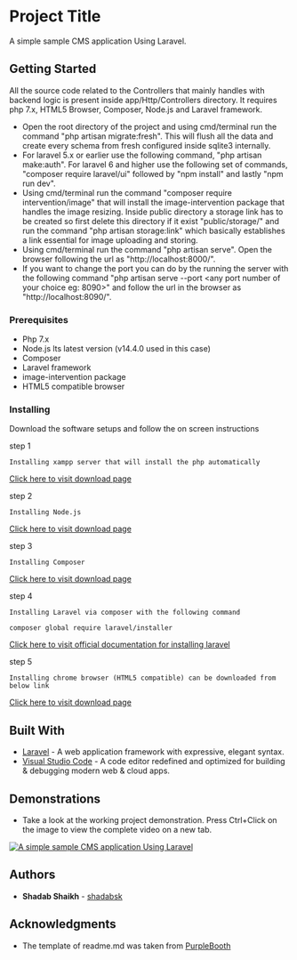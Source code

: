 # Project Title
A simple sample CMS application Using Laravel.

## Getting Started
All the source code related to the Controllers that mainly handles with backend logic is present inside app/Http/Controllers directory. It requires php 7.x, HTML5 Browser, Composer, Node.js and Laravel framework.
* Open the root directory of the project and using cmd/terminal run the command "php artisan migrate:fresh". This will flush all the data and create every schema from fresh configured inside sqlite3 internally.
* For laravel 5.x or earlier use the following command, "php artisan make:auth". For laravel 6 and higher use the following set of commands, "composer require laravel/ui" followed by "npm install" and lastly "npm run dev".
* Using cmd/terminal run the command "composer require intervention/image" that will install the image-intervention package that handles the image resizing. Inside public directory a storage link has to be created so first delete this directory if it exist "public/storage/" and run the command "php artisan storage:link" which basically establishes a link essential for image uploading and storing.
* Using cmd/terminal run the command "php artisan serve". Open the browser following the url as "http://localhost:8000/".
* If you want to change the port you can do by the running the server with the following command "php artisan serve --port <any port number of your choice eg: 8090>" and follow the url in the browser as "http://localhost:8090/".	


### Prerequisites

* Php 7.x
* Node.js lts latest version (v14.4.0 used in this case)
* Composer
* Laravel framework
* image-intervention package
* HTML5 compatible browser


### Installing

Download the software setups and follow the on screen instructions

step 1

```
Installing xampp server that will install the php automatically
```
[Click here to visit download page](https://www.apachefriends.org/download.html)

step 2

```
Installing Node.js
```
[Click here to visit download page](https://nodejs.org/en/download/)

step 3
```
Installing Composer
```
[Click here to visit download page](https://getcomposer.org/download/)

step 4

```
Installing Laravel via composer with the following command
```
```
composer global require laravel/installer
```
[Click here to visit official documentation for installing laravel](https://laravel.com/docs/7.x/installation)

step 5

```
Installing chrome browser (HTML5 compatible) can be downloaded from below link
```
[Click here to visit download page](https://www.google.com/chrome/)

## Built With

* [Laravel](https://laravel.com/) - A web application framework with expressive, elegant syntax.
* [Visual Studio Code](https://code.visualstudio.com/) - A code editor redefined and optimized for building & debugging modern web & cloud apps. 


## Demonstrations

* Take a look at the working project demonstration. Press Ctrl+Click on the image to view the complete video on a new tab.


[![A simple sample CMS application Using Laravel
](https://i.ytimg.com/vi/WglHeNO-Qpc/hqdefault.jpg)](https://youtu.be/WglHeNO-Qpc)


## Authors

* **Shadab Shaikh** - [shadabsk](https://github.com/shadabsk)

## Acknowledgments

* The template of readme.md was taken from [PurpleBooth](https://github.com/PurpleBooth)
